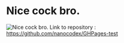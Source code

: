 # Nice cock bro.
![Nice cock bro.](https://pbs.twimg.com/media/EPRSSeTUcAAPwyb.jpg "A decent overall 7/10")
  Link to repository : https://github.com/nanocodex/GHPages-test
